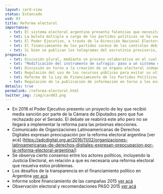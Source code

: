 ```yaml
---
layout: card-view
status: Estancado
uid: 03
title: Reforma electoral
importance:
  - txt: El sistema electoral argentino presenta falencias que necesitan ser resueltas para garantizar mayor transparencia.
  - txt: La boleta múltiple a cargo de los partidos políticos se ha vuelto obsoleta. Muchos partidos no logran proveer de boletas en todo el territorio nacional, lo cual genera complicaciones para ellos y frustración para los votantes.
  - txt: El Poder Ejecutivo, a través de la Dirección Nacional Electoral, concentra cada vez más competencias electorales, a pesar de que estas deberían estar en cabeza de la Justicia Nacional Electoral.
  - txt: El financiamiento de los partidos carece de los controles debidos. Las campañas se extienden por fuera de lo establecido por ley y en general se desconoce de dónde surgen los aportes que las sostienen.
  - txt: Si bien se publican los telegramas del escrutinio provisorio, la Justicia Electoral no publica en la actualidad las actas oficiales de escrutinio, lo cual imposibilita el seguimiento completo de los resultados.
proposals:
  - txt: Discusión plural, mediante un proceso colaborativo en el cual se garantice la participación de todos los actores clave.
  - txt: "Modificación del instrumento de sufragio: paso a un sistema de boleta única, cuya modalidad debe ser definida a partir del debate propuesto en el punto anterior."
  - txt: Discusión en torno a la creación de un órgano electoral independiente.
  - txt: Regulación del uso de los recursos públicos para evitar su utilización indebida de parte de los oficialismos.
  - txt: Reforma de la Ley de Financiamiento de los Partidos Políticos.
  - txt: Regulación de la publicación de información en torno a los escrutinios provisorio y definitivo.
details: true
permalink: /reforma-electoral.html
twitter_img: /img/card03.png
---
```


* En 2016 el Poder Ejecutivo presento un proyecto de ley que recibió media sanción por parte de la Cámara de Diputados pero que fue rechazado por el Senado. El debate se reabrirá este año pero no se llegará a implementar la reforma para las próximas elecciones.
* Comunicado de Organizaciones Latinoamericanas de Derechos Digitales expresan preocupación por la reforma electoral argentina [ver acá] (https://adcdigital.org.ar/2016/11/02/organizaciones-latinoamericanas-de-derechos-digitales-expresan-preocupacion-por-la-reforma-electoral-argentina/)
* Se observa cierto consenso entre los actores políticos, incluyendo la Justicia Electoral, en relación a que es necesaria una reforma electoral que resuelva estos problemas.
* Los desafíos de la transparencia en el financiamiento político en Argentina [ver acá](http://www.poderciudadano.org/libros/Informefinanciamiento-PoderCiudadano.pdf)
* Informe sobre financiamiento de las campañas 2015 [ver acá](http://poderciudadano.org/wp-content/uploads/2015/10/Informe-financiamiento-elecciones-generales-2015-informes-previos.pdf)
* Observación electoral y recomendaciones PASO 2015 [ver acá](http://poderciudadano.org/wp-content/uploads/2015/10/Informe-financiamiento-elecciones-generales-2015-informes-previos.pdf)
